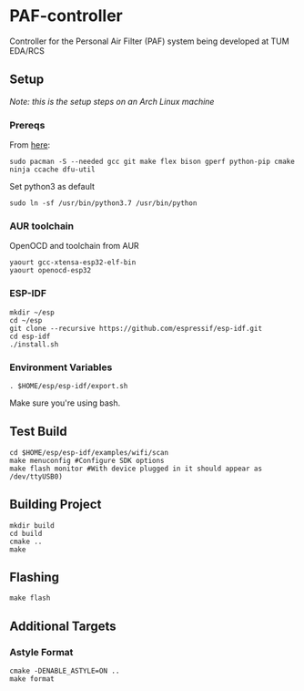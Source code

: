 # PAF-controller

Controller for the Personal Air Filter (PAF) system being developed at TUM EDA/RCS

## Setup 

*Note: this is the setup steps on an Arch Linux machine*

### Prereqs

From [here](https://docs.espressif.com/projects/esp-idf/en/latest/esp32/get-started/index.html#get-started-get-prerequisites):

```
sudo pacman -S --needed gcc git make flex bison gperf python-pip cmake ninja ccache dfu-util
```

Set python3 as default

```
sudo ln -sf /usr/bin/python3.7 /usr/bin/python
```

### AUR toolchain

OpenOCD and toolchain from AUR

```
yaourt gcc-xtensa-esp32-elf-bin
yaourt openocd-esp32
```

### ESP-IDF

```
mkdir ~/esp 
cd ~/esp
git clone --recursive https://github.com/espressif/esp-idf.git
cd esp-idf
./install.sh
```

### Environment Variables 

```
. $HOME/esp/esp-idf/export.sh
```

Make sure you're using bash.

## Test Build

```
cd $HOME/esp/esp-idf/examples/wifi/scan
make menuconfig #Configure SDK options
make flash monitor #With device plugged in it should appear as /dev/ttyUSB0)
```

## Building Project

```
mkdir build
cd build
cmake ..
make
```

## Flashing

```
make flash
```

## Additional Targets

### Astyle Format

```
cmake -DENABLE_ASTYLE=ON ..
make format
```
